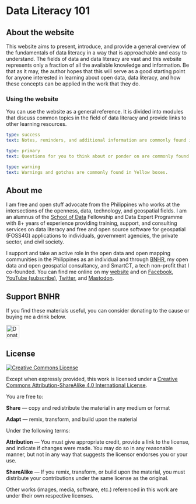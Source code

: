 # Data Literacy 101

## About the website
This website aims to present, introduce, and provide a general overview of the fundamentals of data literacy in a way that is approachable and easy to understand. The fields of data and data literacy are vast and this website represents only a fraction of all the available knowledge and information. Be that as it may, the author hopes that this will serve as a good starting point for anyone interested in learning about open data, data literacy, and how these concepts can be applied in the work that they do.

### Using the website
You can use the website as a general reference. It is divided into modules that discuss common topics in the field of data literacy and provide links to other learning resources.

```yaml remark
type: success
text: Notes, reminders, and additional information are commonly found in Green boxes.
```

```yaml remark
type: primary
text: Questions for you to think about or ponder on are commonly found in Blue boxes.
```

```yaml remark
type: warning
text: Warnings and gotchas are commonly found in Yellow boxes. 
```

## About me
I am free and open stuff advocate from the Philippines who works at the intersections of the openness, data, technology, and geospatial fields. I am an alumnus of the [School of Data](https://schoolofdata.org) Fellowship and Data Expert Programme with 8+ years of experience providing training, support, and consulting services on data literacy and free and open source software for geospatial (FOSS4G) applications to individuals, government agencies, the private sector, and civil society. 

I support and take an active role in the open data and open mapping communities in the Philippines as an individual and through [BNHR](https://bnhr.xyz), my open data and open geospatial consultancy, and SmartCT, a tech non-profit that I co-founded. You can find me online on my [website](https://bnhr.xyz/) and on [Facebook](https://facebook.com/bnhr.xyz), [YouTube (subscribe)](https://www.youtube.com/c/BNHRdotXYZ?sub_confirmation=1), [Twitter](https://www.twitter.com/BNHRdotXYZ), and [Mastodon](https://mastodon.social/@benhur07b).

## Support BNHR
If you find these materials useful, you can consider donating to the cause or buying me a drink below.

<a href='https://ko-fi.com/V7V2DF6B1' target='_blank'><img height='36' style='border:0px;height:36px;' src='https://cdn.ko-fi.com/cdn/kofi2.png?v=3' border='0' alt='Donate and support BNHR' /></a>

## License
<a rel="license" href="https://creativecommons.org/licenses/by-sa/4.0/"><img class="mb-2" alt="Creative Commons License" style="border-width:0" src="https://i.creativecommons.org/l/by-sa/4.0/88x31.png" /></a>

Except when expressly provided, this work is licensed under a [Creative Commons Attribution-ShareAlike 4.0 International License](https://creativecommons.org/licenses/by-sa/4.0/).

You are free to:

**Share** — copy and redistribute the material in any medium or format

**Adapt** — remix, transform, and build upon the material

Under the following terms:

**Attribution** — You must give appropriate credit, provide a link to the license, and indicate if changes were made. You may do so in any reasonable manner, but not in any way that suggests the licensor endorses you or your use.

**ShareAlike** — If you remix, transform, or build upon the material, you must distribute your contributions under the same license as the original.

Other works (images, media, software, etc.) referenced in this work are under their own respective licenses.

